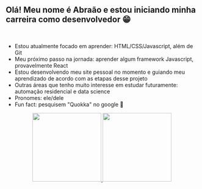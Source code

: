 ## Olá! Meu nome é Abraão e estou iniciando minha carreira como desenvolvedor 😁
</br>

- Estou atualmente focado em aprender: HTML/CSS/Javascript, além de Git
- Meu próximo passo na jornada: aprender algum framework Javascript, provavelmente React
- Estou desenvolvendo meu site pessoal no momento e guiando meu aprendizado de acordo com as etapas desse projeto
- Outras áreas que tenho muito interesse em estudar futuramente: automação residencial e data science
- Pronomes: ele/dele
- Fun fact: pesquisem "Quokka" no google 🤣

<div align="center">
  <a href="https://github.com/abraao-s">
  <img height="180em" src="https://github-readme-stats.vercel.app/api?username=abraao-s&show_icons=true&theme=dracula&include_all_commits=true&count_private=true"/>
  <img height="180em" src="https://github-readme-stats.vercel.app/api/top-langs/?username=abraao-s&layout=compact&langs_count=7&theme=dracula"/>
</div>
